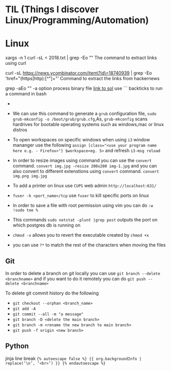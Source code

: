 # TIL (Things I discover Linux/Programming/Automation)


# Linux

xargs -n 1 curl -sL < 2018.txt | grep -Eo "<title>.*</title>" The command to extract links using curl

curl -sL https://news.ycombinator.com/item\?id\=18740939 | grep -Eo 'href="(https|http):[^\"]+"' Command to extract the links from hackernews

grep -aEo "<title>.*</title>" -a option process binary file [link to sol](https://unix.stackexchange.com/questions/335716/grep-returns-binary-file-standard-input-matches-when-trying-to-find-a-string)
use ``` backticks to run a command in bash

-

- We can use this command to generate a `grub` configuration file, `sudo grub-mkconfig -o /boot/grub/grub.cfg`,As, `grub-mkconfig` scans hardrives for bootable operating systems such as windows,mac or linux distros

- To open workspaces on specific windows when using `i3` window mananger use the following `assign [class="<use your program name here e.g. - Firefox>"] $workspace<eg. 5>` and refresh `i3-msg reload`

- In order to resize images using command you can use the `convert` command. 
`convert img.jpg -resize 200x200 img-1.jpg` and you can also convert to different extenstions using `convert` command. `convert img.png img.jpg`

- To add a printer on linux use `CUPS` web admin `http://localhost:631/`

- `fuser -k <port_name>/tcp` use `fuser` to kill specific ports on linux

- In order to save a file with root permission using vim you can do 
`:w !sudo tee %`

- This commands `sudo netstat -plunt |grep post` outputs the port on which postgres db is running on

- `chmod -x` allows you to revert the executable created by `chmod +x`

- you can use `?*` to match the rest of the characters when moving the files 



## Git

In order to delete a branch on git locally you can use 
`git branch --delete <branchname>` and if you want to do it remotely you can do `git push --delete <branchname>`

To delete git commit history do the following
- `git checkout --orphan <branch_name>`
- `git add -A`
- `git commit --all -m "a message"`
- `git branch -D <delete the main branch>`
- `git branch -m <rename the new branch to main branch>`
- `git push -f origin <new branch>`


## Python

jinja line break 
`{% autoescape false %} {{ org.backgroundInfo | replace(‘\n’, ‘<br>’) }} {% endautoescape %}`

